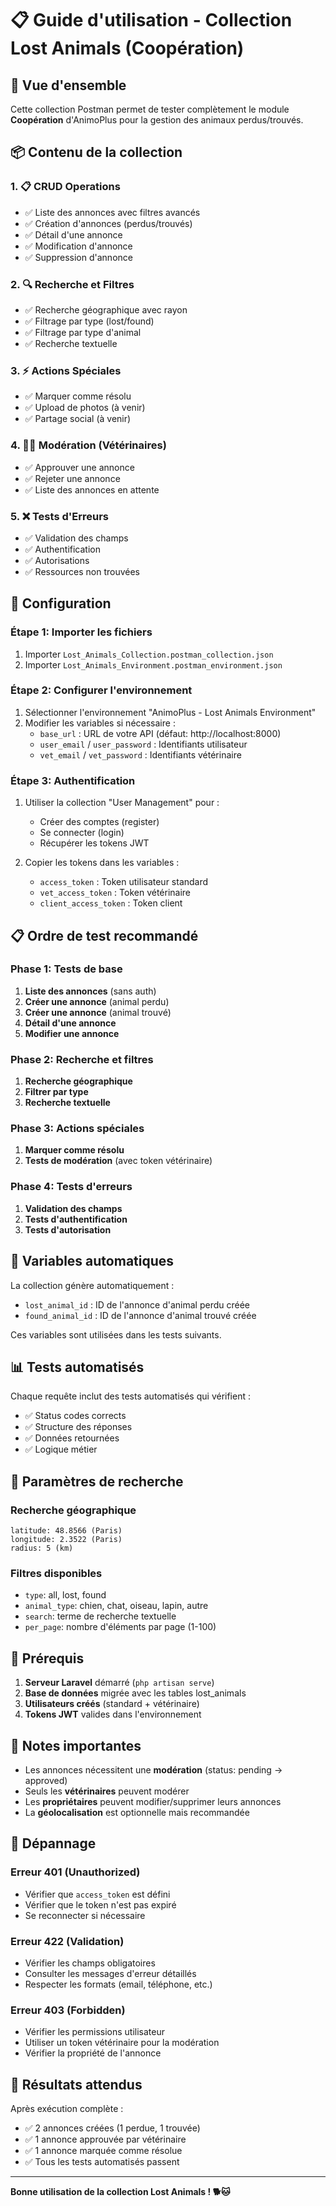 # 📋 Guide d'utilisation - Collection Lost Animals (Coopération)

## 🎯 Vue d'ensemble

Cette collection Postman permet de tester complètement le module **Coopération** d'AnimoPlus pour la gestion des animaux perdus/trouvés.

## 📦 Contenu de la collection

### 1. **📋 CRUD Operations**
- ✅ Liste des annonces avec filtres avancés
- ✅ Création d'annonces (perdus/trouvés)
- ✅ Détail d'une annonce
- ✅ Modification d'annonce
- ✅ Suppression d'annonce

### 2. **🔍 Recherche et Filtres**
- ✅ Recherche géographique avec rayon
- ✅ Filtrage par type (lost/found)
- ✅ Filtrage par type d'animal
- ✅ Recherche textuelle

### 3. **⚡ Actions Spéciales**
- ✅ Marquer comme résolu
- ✅ Upload de photos (à venir)
- ✅ Partage social (à venir)

### 4. **👨‍⚕️ Modération (Vétérinaires)**
- ✅ Approuver une annonce
- ✅ Rejeter une annonce
- ✅ Liste des annonces en attente

### 5. **❌ Tests d'Erreurs**
- ✅ Validation des champs
- ✅ Authentification
- ✅ Autorisations
- ✅ Ressources non trouvées

## 🚀 Configuration

### Étape 1: Importer les fichiers
1. Importer `Lost_Animals_Collection.postman_collection.json`
2. Importer `Lost_Animals_Environment.postman_environment.json`

### Étape 2: Configurer l'environnement
1. Sélectionner l'environnement "AnimoPlus - Lost Animals Environment"
2. Modifier les variables si nécessaire :
   - `base_url` : URL de votre API (défaut: http://localhost:8000)
   - `user_email` / `user_password` : Identifiants utilisateur
   - `vet_email` / `vet_password` : Identifiants vétérinaire

### Étape 3: Authentification
1. Utiliser la collection "User Management" pour :
   - Créer des comptes (register)
   - Se connecter (login)
   - Récupérer les tokens JWT

2. Copier les tokens dans les variables :
   - `access_token` : Token utilisateur standard
   - `vet_access_token` : Token vétérinaire
   - `client_access_token` : Token client

## 📋 Ordre de test recommandé

### Phase 1: Tests de base
1. **Liste des annonces** (sans auth)
2. **Créer une annonce** (animal perdu)
3. **Créer une annonce** (animal trouvé)
4. **Détail d'une annonce**
5. **Modifier une annonce**

### Phase 2: Recherche et filtres
1. **Recherche géographique**
2. **Filtrer par type**
3. **Recherche textuelle**

### Phase 3: Actions spéciales
1. **Marquer comme résolu**
2. **Tests de modération** (avec token vétérinaire)

### Phase 4: Tests d'erreurs
1. **Validation des champs**
2. **Tests d'authentification**
3. **Tests d'autorisation**

## 🧪 Variables automatiques

La collection génère automatiquement :
- `lost_animal_id` : ID de l'annonce d'animal perdu créée
- `found_animal_id` : ID de l'annonce d'animal trouvé créée

Ces variables sont utilisées dans les tests suivants.

## 📊 Tests automatisés

Chaque requête inclut des tests automatisés qui vérifient :
- ✅ Status codes corrects
- ✅ Structure des réponses
- ✅ Données retournées
- ✅ Logique métier

## 🔧 Paramètres de recherche

### Recherche géographique
```
latitude: 48.8566 (Paris)
longitude: 2.3522 (Paris)
radius: 5 (km)
```

### Filtres disponibles
- `type`: all, lost, found
- `animal_type`: chien, chat, oiseau, lapin, autre
- `search`: terme de recherche textuelle
- `per_page`: nombre d'éléments par page (1-100)

## 🚨 Prérequis

1. **Serveur Laravel** démarré (`php artisan serve`)
2. **Base de données** migrée avec les tables lost_animals
3. **Utilisateurs créés** (standard + vétérinaire)
4. **Tokens JWT** valides dans l'environnement

## 📝 Notes importantes

- Les annonces nécessitent une **modération** (status: pending → approved)
- Seuls les **vétérinaires** peuvent modérer
- Les **propriétaires** peuvent modifier/supprimer leurs annonces
- La **géolocalisation** est optionnelle mais recommandée

## 🐛 Dépannage

### Erreur 401 (Unauthorized)
- Vérifier que `access_token` est défini
- Vérifier que le token n'est pas expiré
- Se reconnecter si nécessaire

### Erreur 422 (Validation)
- Vérifier les champs obligatoires
- Consulter les messages d'erreur détaillés
- Respecter les formats (email, téléphone, etc.)

### Erreur 403 (Forbidden)
- Vérifier les permissions utilisateur
- Utiliser un token vétérinaire pour la modération
- Vérifier la propriété de l'annonce

## 🎯 Résultats attendus

Après exécution complète :
- ✅ 2 annonces créées (1 perdue, 1 trouvée)
- ✅ 1 annonce approuvée par vétérinaire
- ✅ 1 annonce marquée comme résolue
- ✅ Tous les tests automatisés passent

---

**Bonne utilisation de la collection Lost Animals ! 🐕🐱**
